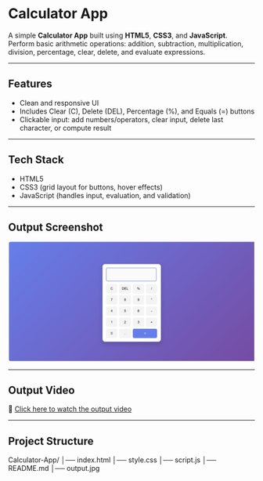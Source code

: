 #  Calculator App

A simple **Calculator App** built using **HTML5**, **CSS3**, and **JavaScript**.  
Perform basic arithmetic operations: addition, subtraction, multiplication, division, percentage, clear, delete, and evaluate expressions.

---

##  Features
- Clean and responsive UI  
- Includes Clear (C), Delete (DEL), Percentage (%), and Equals (=) buttons  
- Clickable input: add numbers/operators, clear input, delete last character, or compute result  

---

##  Tech Stack
- HTML5  
- CSS3 (grid layout for buttons, hover effects)  
- JavaScript (handles input, evaluation, and validation)

---
##  Output Screenshot
![Calculator App Screenshot](https://github.com/Prajnapunya09/Calculator-app/blob/main/output(calculator%20app).jpg)

---

##  Output Video
🎥 [Click here to watch the output video](https://github.com/Prajnapunya09/Calculator-app/blob/main/output%20vedio(calculator%20app).mp4)

---

##  Project Structure
Calculator-App/
│── index.html
│── style.css
│── script.js
│── README.md
│── output.jpg
